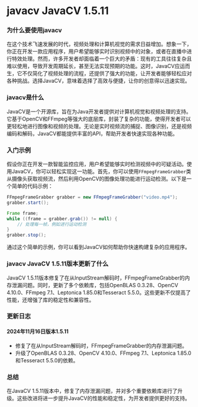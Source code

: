 # javacv JavaCV 1.5.11
### 为什么要使用javacv

在这个技术飞速发展的时代，视频处理和计算机视觉的需求日益增加。想象一下，你正在开发一款应用程序，用户希望能够实时识别视频中的对象，或者在直播中进行特效处理。然而，许多开发者却面临着一个巨大的矛盾：现有的工具往往复杂且难以使用，导致开发周期延长，甚至无法实现预期的功能。这时，JavaCV应运而生，它不仅简化了视频处理的流程，还提供了强大的功能，让开发者能够轻松应对各种挑战。选择JavaCV，意味着选择了高效与便捷，让你的创意得以迅速实现。

### javacv是什么

JavaCV是一个开源库，旨在为Java开发者提供对计算机视觉和视频处理的支持。它基于OpenCV和FFmpeg等强大的底层库，封装了复杂的功能，使得开发者可以更轻松地进行图像和视频的处理。无论是实时视频流的捕捉、图像识别，还是视频编码和解码，JavaCV都能提供丰富的API，帮助开发者快速实现各种功能。

### 入门示例

假设你正在开发一款智能监控应用，用户希望能够实时检测视频中的可疑活动。使用JavaCV，你可以轻松实现这一功能。首先，你可以使用`FFmpegFrameGrabber`类从摄像头获取视频流，然后利用OpenCV的图像处理功能进行运动检测。以下是一个简单的代码示例：

```java
FFmpegFrameGrabber grabber = new FFmpegFrameGrabber("video.mp4");
grabber.start();

Frame frame;
while ((frame = grabber.grab()) != null) {
    // 处理每一帧，例如进行运动检测
}
grabber.stop();
```

通过这个简单的示例，你可以看到JavaCV如何帮助你快速构建复杂的应用程序。

### javacv JavaCV 1.5.11版本更新了什么

JavaCV 1.5.11版本修复了在从InputStream解码时，FFmpegFrameGrabber的内存泄漏问题。同时，更新了多个依赖库，包括OpenBLAS 0.3.28、OpenCV 4.10.0、FFmpeg 7.1、Leptonica 1.85.0和Tesseract 5.5.0。这些更新不仅提高了性能，还增强了库的稳定性和兼容性。

### 更新日志

#### 2024年11月16日版本1.5.11
- 修复了在从InputStream解码时，FFmpegFrameGrabber的内存泄漏问题。
- 升级了OpenBLAS 0.3.28、OpenCV 4.10.0、FFmpeg 7.1、Leptonica 1.85.0和Tesseract 5.5.0的依赖。

### 总结

在JavaCV 1.5.11版本中，修复了内存泄漏问题，并对多个重要依赖库进行了升级。这些改进将进一步提升JavaCV的性能和稳定性，为开发者提供更好的支持。